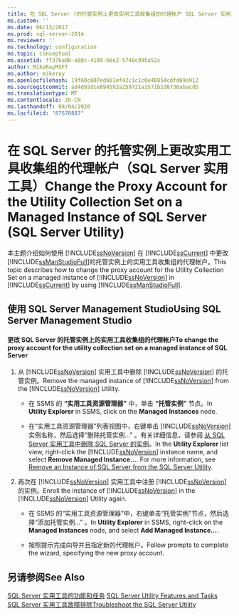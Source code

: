 ```yaml
---
title: 在 SQL Server (的托管实例上更改实用工具收集组的代理帐户 SQL Server 实用工具) |Microsoft Docs
ms.custom: ''
ms.date: 06/13/2017
ms.prod: sql-server-2014
ms.reviewer: ''
ms.technology: configuration
ms.topic: conceptual
ms.assetid: ff37ba8b-a08c-4109-b6e2-5748c995a52c
author: MikeRayMSFT
ms.author: mikeray
ms.openlocfilehash: 19f60c607ed661ef42c1c1c0e48854cdfd69a912
ms.sourcegitcommit: ad4d92dce894592a259721a1571b1d8736abacdb
ms.translationtype: MT
ms.contentlocale: zh-CN
ms.lasthandoff: 08/04/2020
ms.locfileid: "87578887"
---
```

# <a name="change-the-proxy-account-for-the-utility-collection-set-on-a-managed-instance-of-sql-server-sql-server-utility"></a><span data-ttu-id="63026-102">在 SQL Server 的托管实例上更改实用工具收集组的代理帐户（SQL Server 实用工具）</span><span class="sxs-lookup"><span data-stu-id="63026-102">Change the Proxy Account for the Utility Collection Set on a Managed Instance of SQL Server (SQL Server Utility)</span></span>
  <span data-ttu-id="63026-103">本主题介绍如何使用 [!INCLUDE[ssNoVersion](../../includes/ssnoversion-md.md)] 在 [!INCLUDE[ssCurrent](../../includes/sscurrent-md.md)] 中更改 [!INCLUDE[ssManStudioFull](../../includes/ssmanstudiofull-md.md)]的托管实例上的实用工具收集组的代理帐户。</span><span class="sxs-lookup"><span data-stu-id="63026-103">This topic describes how to change the proxy account for the Utility Collection Set on a managed instance of [!INCLUDE[ssNoVersion](../../includes/ssnoversion-md.md)] in [!INCLUDE[ssCurrent](../../includes/sscurrent-md.md)] by using [!INCLUDE[ssManStudioFull](../../includes/ssmanstudiofull-md.md)].</span></span>  
  
##  <a name="using-sql-server-management-studio"></a><a name="SSMSProcedure"></a> <span data-ttu-id="63026-104">使用 SQL Server Management Studio</span><span class="sxs-lookup"><span data-stu-id="63026-104">Using SQL Server Management Studio</span></span>  
  
#### <a name="to-change-the-proxy-account-for-the-utility-collection-set-on-a-managed-instance-of-sql-server"></a><span data-ttu-id="63026-105">更改 SQL Server 的托管实例上的实用工具收集组的代理帐户</span><span class="sxs-lookup"><span data-stu-id="63026-105">To change the proxy account for the utility collection set on a managed instance of SQL Server</span></span>  
  
1.  <span data-ttu-id="63026-106">从 [!INCLUDE[ssNoVersion](../../includes/ssnoversion-md.md)] 实用工具中删除 [!INCLUDE[ssNoVersion](../../includes/ssnoversion-md.md)] 的托管实例。</span><span class="sxs-lookup"><span data-stu-id="63026-106">Remove the managed instance of [!INCLUDE[ssNoVersion](../../includes/ssnoversion-md.md)] from the [!INCLUDE[ssNoVersion](../../includes/ssnoversion-md.md)] Utility.</span></span>  
  
    -   <span data-ttu-id="63026-107">在 SSMS 的 **“实用工具资源管理器”** 中，单击 **“托管实例”** 节点。</span><span class="sxs-lookup"><span data-stu-id="63026-107">In **Utility Explorer** in SSMS, click on the **Managed Instances** node.</span></span>  
  
    -   <span data-ttu-id="63026-108">在“实用工具资源管理器”列表视图中，右键单击 [!INCLUDE[ssNoVersion](../../includes/ssnoversion-md.md)] 实例名称，然后选择“删除托管实例…” 。有关详细信息，请参阅 [从 SQL Server 实用工具中删除 SQL Server 的实例](remove-an-instance-of-sql-server-from-the-sql-server-utility.md)。</span><span class="sxs-lookup"><span data-stu-id="63026-108">In the **Utility Explorer** list view, right-click the [!INCLUDE[ssNoVersion](../../includes/ssnoversion-md.md)] instance name, and select **Remove Managed Instance...**. For more information, see [Remove an Instance of SQL Server from the SQL Server Utility](remove-an-instance-of-sql-server-from-the-sql-server-utility.md).</span></span>  
  
2.  <span data-ttu-id="63026-109">再次在 [!INCLUDE[ssNoVersion](../../includes/ssnoversion-md.md)] 实用工具中注册 [!INCLUDE[ssNoVersion](../../includes/ssnoversion-md.md)] 的实例。</span><span class="sxs-lookup"><span data-stu-id="63026-109">Enroll the instance of [!INCLUDE[ssNoVersion](../../includes/ssnoversion-md.md)] in the [!INCLUDE[ssNoVersion](../../includes/ssnoversion-md.md)] Utility again.</span></span>  
  
    -   <span data-ttu-id="63026-110">在 SSMS 的“实用工具资源管理器”中，右键单击“托管实例”节点，然后选择“添加托管实例…”  。</span><span class="sxs-lookup"><span data-stu-id="63026-110">In **Utility Explorer** in SSMS, right-click on the **Managed Instances** node, and select **Add Managed Instance...**.</span></span>  
  
    -   <span data-ttu-id="63026-111">按照提示完成向导并且指定新的代理帐户。</span><span class="sxs-lookup"><span data-stu-id="63026-111">Follow prompts to complete the wizard, specifying the new proxy account.</span></span>  
  
## <a name="see-also"></a><span data-ttu-id="63026-112">另请参阅</span><span class="sxs-lookup"><span data-stu-id="63026-112">See Also</span></span>  
 <span data-ttu-id="63026-113">[SQL Server 实用工具的功能和任务](sql-server-utility-features-and-tasks.md) </span><span class="sxs-lookup"><span data-stu-id="63026-113">[SQL Server Utility Features and Tasks](sql-server-utility-features-and-tasks.md) </span></span>  
 [<span data-ttu-id="63026-114">SQL Server 实用工具故障排除</span><span class="sxs-lookup"><span data-stu-id="63026-114">Troubleshoot the SQL Server Utility</span></span>](../../database-engine/troubleshoot-the-sql-server-utility.md)  
  
  
